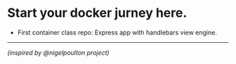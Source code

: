 # Start your docker jurney here.

- First container class repo: Express app with handlebars view engine.

***
*(inspired by @nigelpoulton project)*
